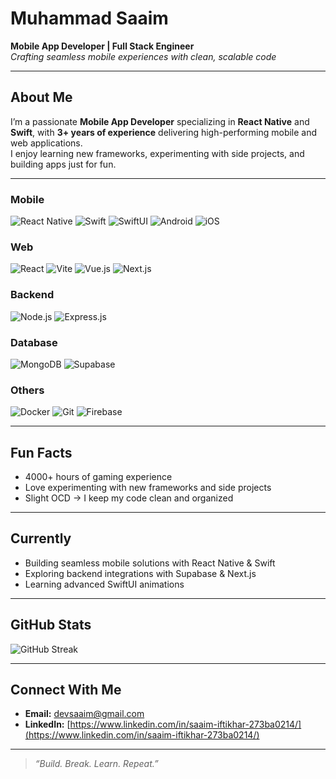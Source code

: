 # Muhammad Saaim  
**Mobile App Developer | Full Stack Engineer**  
*Crafting seamless mobile experiences with clean, scalable code*

---

## About Me  
I’m a passionate **Mobile App Developer** specializing in **React Native** and **Swift**, with **3+ years of experience** delivering high-performing mobile and web applications.  
I enjoy learning new frameworks, experimenting with side projects, and building apps just for fun.

---

### Mobile
![React Native](https://img.shields.io/badge/React%20Native-20232A?style=flat&logo=react&logoColor=61DAFB)
![Swift](https://img.shields.io/badge/Swift-FA7343?style=flat&logo=swift&logoColor=white)
![SwiftUI](https://img.shields.io/badge/SwiftUI-0C7D9D?style=flat&logo=swift&logoColor=white)
![Android](https://img.shields.io/badge/Android-3DDC84?style=flat&logo=android&logoColor=white)
![iOS](https://img.shields.io/badge/iOS-000000?style=flat&logo=apple&logoColor=white)

### Web
![React](https://img.shields.io/badge/React-20232A?style=flat&logo=react&logoColor=61DAFB)
![Vite](https://img.shields.io/badge/Vite-646CFF?style=flat&logo=vite&logoColor=FFD62E)
![Vue.js](https://img.shields.io/badge/Vue.js-35495E?style=flat&logo=vue.js&logoColor=4FC08D)
![Next.js](https://img.shields.io/badge/Next.js-000000?style=flat&logo=next.js&logoColor=white)

### Backend
![Node.js](https://img.shields.io/badge/Node.js-339933?style=flat&logo=node.js&logoColor=white)
![Express.js](https://img.shields.io/badge/Express.js-000000?style=flat&logo=express&logoColor=white)

### Database
![MongoDB](https://img.shields.io/badge/MongoDB-4EA94B?style=flat&logo=mongodb&logoColor=white)
![Supabase](https://img.shields.io/badge/Supabase-3ECF8E?style=flat&logo=supabase&logoColor=white)

### Others
![Docker](https://img.shields.io/badge/Docker-2496ED?style=flat&logo=docker&logoColor=white)
![Git](https://img.shields.io/badge/Git-F05032?style=flat&logo=git&logoColor=white)
![Firebase](https://img.shields.io/badge/Firebase-FFCA28?style=flat&logo=firebase&logoColor=black)

---

## Fun Facts  
- 4000+ hours of gaming experience  
- Love experimenting with new frameworks and side projects  
- Slight OCD → I keep my code clean and organized  

---

## Currently  
- Building seamless mobile solutions with React Native & Swift  
- Exploring backend integrations with Supabase & Next.js  
- Learning advanced SwiftUI animations

---

## GitHub Stats  
![GitHub Streak](https://streak-stats.demolab.com?user=MSaaim&theme=dark)

---

## Connect With Me  
- **Email:** [devsaaim@gmail.com](mailto:devsaaim@gmail.com)  
- **LinkedIn:** [https://www.linkedin.com/in/saaim-iftikhar-273ba0214/](https://www.linkedin.com/in/saaim-iftikhar-273ba0214/)

---

> *“Build. Break. Learn. Repeat.”*
